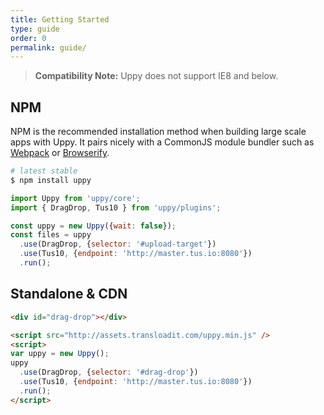 ```yaml
---
title: Getting Started
type: guide
order: 0
permalink: guide/
---
```


> **Compatibility Note:** Uppy does not support IE8 and below.

## NPM

NPM is the recommended installation method when building large scale apps with Uppy. It pairs nicely with a CommonJS module bundler such as [Webpack](http://webpack.github.io/) or [Browserify](http://browserify.org/).

``` bash
# latest stable
$ npm install uppy
```

``` javascript
import Uppy from 'uppy/core';
import { DragDrop, Tus10 } from 'uppy/plugins';

const uppy = new Uppy({wait: false});
const files = uppy
  .use(DragDrop, {selector: '#upload-target'})
  .use(Tus10, {endpoint: 'http://master.tus.io:8080'})
  .run();
```

## Standalone & CDN

``` html
<div id="drag-drop"></div>

<script src="http://assets.transloadit.com/uppy.min.js" />
<script>
var uppy = new Uppy();
uppy
  .use(DragDrop, {selector: '#drag-drop'})
  .use(Tus10, {endpoint: 'http://master.tus.io:8080'})
  .run();
</script>
```

